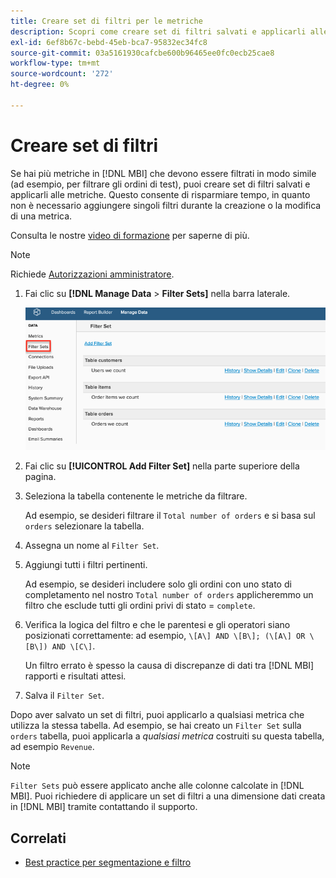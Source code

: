 ```yaml
---
title: Creare set di filtri per le metriche
description: Scopri come creare set di filtri salvati e applicarli alle metriche.
exl-id: 6ef8b67c-bebd-45eb-bca7-95832ec34fc8
source-git-commit: 03a5161930cafcbe600b96465ee0fc0ecb25cae8
workflow-type: tm+mt
source-wordcount: '272'
ht-degree: 0%

---
```


# Creare set di filtri

Se hai più metriche in [!DNL MBI] che devono essere filtrati in modo simile (ad esempio, per filtrare gli ordini di test), puoi creare set di filtri salvati e applicarli alle metriche. Questo consente di risparmiare tempo, in quanto non è necessario aggiungere singoli filtri durante la creazione o la modifica di una metrica.

Consulta le nostre [video di formazione](https://support.magento.com/hc/en-us/articles/360016730151) per saperne di più.

>[!NOTE]
>
>Richiede [Autorizzazioni amministratore](../../administrator/user-management/user-management.md).

1. Fai clic su **[!DNL Manage Data** > **Filter Sets]** nella barra laterale.

   ![](../../assets/create-filter-sets.png)

1. Fai clic su **[!UICONTROL Add Filter Set]** nella parte superiore della pagina.

1. Seleziona la tabella contenente le metriche da filtrare.

   Ad esempio, se desideri filtrare il `Total number of orders` e si basa sul `orders` selezionare la tabella.

1. Assegna un nome al `Filter Set`.

1. Aggiungi tutti i filtri pertinenti.

   Ad esempio, se desideri includere solo gli ordini con uno stato di completamento nel nostro `Total number of orders` applicheremmo un filtro che esclude tutti gli ordini privi di stato = `complete`.

1. Verifica la logica del filtro e che le parentesi e gli operatori siano posizionati correttamente: ad esempio, `\[A\] AND \[B\]; (\[A\] OR \[B\]) AND \[C\]`.

   Un filtro errato è spesso la causa di discrepanze di dati tra [!DNL MBI] rapporti e risultati attesi.

1. Salva il `Filter Set`.

Dopo aver salvato un set di filtri, puoi applicarlo a qualsiasi metrica che utilizza la stessa tabella. Ad esempio, se hai creato un `Filter Set` sulla `orders` tabella, puoi applicarla a *qualsiasi metrica* costruiti su questa tabella, ad esempio `Revenue`.

>[!NOTE]
>
>`Filter Sets` può essere applicato anche alle colonne calcolate in [!DNL MBI]. Puoi richiedere di applicare un set di filtri a una dimensione dati creata in [!DNL MBI] tramite contattando il supporto.

## Correlati

* [Best practice per segmentazione e filtro](../../best-practices/segment-filter.md)
